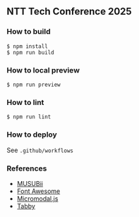 ## NTT Tech Conference 2025

### How to build

```
$ npm install
$ npm run build
```

### How to local preview

```
$ npm run preview
```

### How to lint

```
$ npm run lint
```

### How to deploy

See `.github/workflows`

### References

- [MUSUBii](https://musubii.qranoko.jp/)
- [Font Awesome](https://fontawesome.com/)
- [Micromodal.js](https://micromodal.vercel.app/)
- [Tabby](https://github.com/cferdinandi/tabby)
